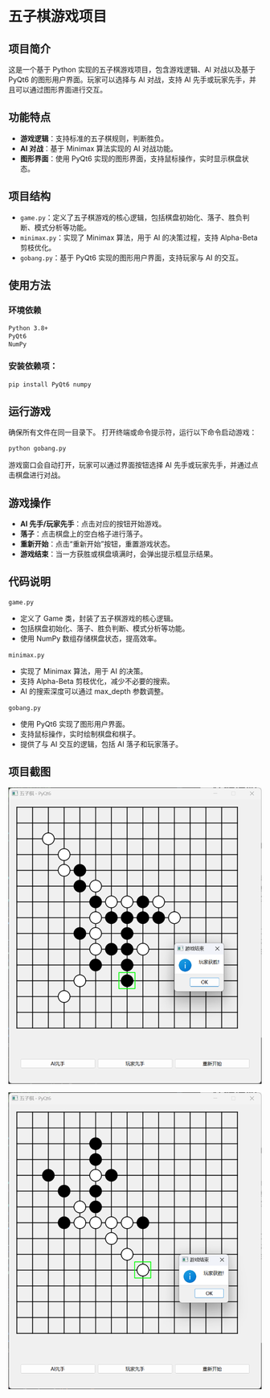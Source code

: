 # 五子棋游戏项目

## 项目简介

这是一个基于 Python 实现的五子棋游戏项目，包含游戏逻辑、AI 对战以及基于 PyQt6 的图形用户界面。玩家可以选择与 AI 对战，支持 AI 先手或玩家先手，并且可以通过图形界面进行交互。

## 功能特点

- **游戏逻辑**：支持标准的五子棋规则，判断胜负。
- **AI 对战**：基于 Minimax 算法实现的 AI 对战功能。
- **图形界面**：使用 PyQt6 实现的图形界面，支持鼠标操作，实时显示棋盘状态。

## 项目结构

- `game.py`：定义了五子棋游戏的核心逻辑，包括棋盘初始化、落子、胜负判断、模式分析等功能。
- `minimax.py`：实现了 Minimax 算法，用于 AI 的决策过程，支持 Alpha-Beta 剪枝优化。
- `gobang.py`：基于 PyQt6 实现的图形用户界面，支持玩家与 AI 的交互。

## 使用方法

### 环境依赖
```
Python 3.8+
PyQt6
NumPy
```

### 安装依赖项：
```bash
pip install PyQt6 numpy
```

## 运行游戏

确保所有文件在同一目录下。
打开终端或命令提示符，运行以下命令启动游戏：
```bash
python gobang.py
```
游戏窗口会自动打开，玩家可以通过界面按钮选择 AI 先手或玩家先手，并通过点击棋盘进行对战。

## 游戏操作

- **AI 先手/玩家先手**：点击对应的按钮开始游戏。
- **落子**：点击棋盘上的空白格子进行落子。
- **重新开始**：点击“重新开始”按钮，重置游戏状态。
- **游戏结束**：当一方获胜或棋盘填满时，会弹出提示框显示结果。

## 代码说明

`game.py`

- 定义了 Game 类，封装了五子棋游戏的核心逻辑。
- 包括棋盘初始化、落子、胜负判断、模式分析等功能。
- 使用 NumPy 数组存储棋盘状态，提高效率。

`minimax.py`

- 实现了 Minimax 算法，用于 AI 的决策。
- 支持 Alpha-Beta 剪枝优化，减少不必要的搜索。
- AI 的搜索深度可以通过 max_depth 参数调整。

`gobang.py`

- 使用 PyQt6 实现了图形用户界面。
- 支持鼠标操作，实时绘制棋盘和棋子。
- 提供了与 AI 交互的逻辑，包括 AI 落子和玩家落子。

## 项目截图

![](./info/PowerToys_Paste_20250214152614.png)

![](./info/PowerToys_Paste_20250214152743.png)

